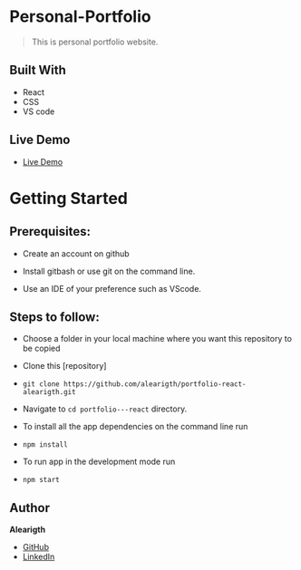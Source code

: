 # Personal-Portfolio
> This is personal portfolio website.
## Built With

- React
- CSS
- VS code

## Live Demo

- [Live Demo](https://portfolio-react-alearigth.netlify.app)


# Getting Started
## Prerequisites:


- Create an account on github

- Install gitbash or use git on the command line.

- Use an IDE of your preference such as VScode.

## Steps to follow:

- Choose a folder in your local machine where you want this repository to be copied

- Clone this [repository] 
- ```
  git clone https://github.com/alearigth/portfolio-react-alearigth.git
  ```

- Navigate to `cd portfolio---react`  directory.

- To install all the app dependencies on the command line run
- ```
  npm install
  ``` 
- To run app in the development mode run 
- ```
  npm start
  ```


## Author

 **Alearigth**

- [GitHub](https://github.com/alearigth)
- [LinkedIn](https://www.linkedin.com/in/alejandro-mogrovejo-martinez-316686237/)


